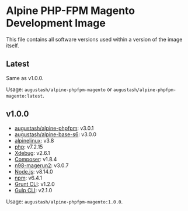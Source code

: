 # Alpine PHP-FPM Magento Development Image

This file contains all software versions used within a version of the image itself.

## Latest

Same as v1.0.0.

Usage: `augustash/alpine-phpfpm-magento` or `augustash/alpine-phpfpm-magento:latest`.

## v1.0.0

- [augustash/alpine-phpfpm](https://github.com/augustash/docker-alpine-phpfpm/tree/3.0.1): v3.0.1
- [augustash/alpine-base-s6](https://github.com/augustash/docker-alpine-base-s6/tree/3.0.0): v3.0.0
- [alpinelinux](https://github.com/alpinelinux/docker-alpine/tree/v3.8): v3.8
- [php](http://www.php.net/): v7.2.15
- [Xdebug](https://xdebug.org/docs/all): v2.6.1
- [Composer](https://getcomposer.org/): v1.8.4
- [n98-magerun2](https://github.com/netz98/n98-magerun2): v3.0.7
- [Node.js](https://nodejs.org/en/): v8.14.0
- [npm](https://www.npmjs.com/): v6.4.1
- [Grunt CLI](https://gruntjs.com/): v1.2.0
- [Gulp CLI](https://gulpjs.com/): v2.1.0

Usage: `augustash/alpine-phpfpm-magento:1.0.0`.
